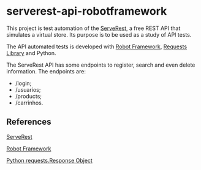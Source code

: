 # serverest-api-robotframework
This project is test automation of the [ServeRest](https://serverest.dev/#/Usu%C3%A1rios/post_usuarios), a free REST API that simulates a virtual store. Its purpose is to be used as a study of API tests.

The API automated tests is developed with [Robot Framework](https://robotframework.org/), [Requests Library](http://marketsquare.github.io/robotframework-requests/doc/RequestsLibrary.html) and Python.

The ServeRest API has some endpoints to register, search and even delete information. The endpoints are:

- /login;
- /usuarios;
- /products;
- /carrinhos.

## References
[ServeRest](https://serverest.dev/)

[Robot Framework](https://robotframework.org/)

[Python requests.Response Object](https://www.w3schools.com/python/ref_requests_response.asp)
